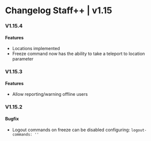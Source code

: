 # Changelog Staff++ | v1.15

### V1.15.4
#### Features
- Locations implemented
- Freeze command now has the ability to take a teleport to location parameter

### V1.15.3
#### Features
- Allow reporting/warning offline users

### V1.15.2
#### Bugfix
- Logout commands on freeze can be disabled configuring: `logout-commands: ''`